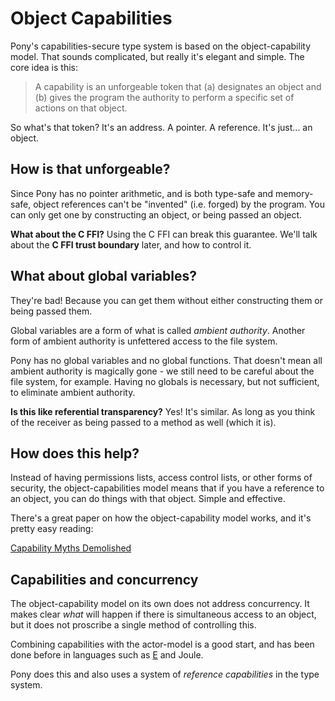# Object Capabilities

Pony's capabilities-secure type system is based on the object-capability model. 
That sounds complicated, but really it's elegant and simple. The core idea is 
this:

> A capability is an unforgeable token that (a) designates an object and (b) 
gives the program the authority to perform a specific set of actions on that 
object.

So what's that token? It's an address. A pointer. A reference. It's just... an 
object.

## How is that unforgeable?

Since Pony has no pointer arithmetic, and is both type-safe and memory-safe, 
object references can't be "invented" (i.e. forged) by the program. You can 
only get one by constructing an object, or being passed an object.

__What about the C FFI?__ Using the C FFI can break this guarantee. We'll talk 
about the __C FFI trust boundary__ later, and how to control it.

## What about global variables?

They're bad! Because you can get them without either constructing them or being 
passed them.

Global variables are a form of what is called _ambient authority_. Another form 
of ambient authority is unfettered access to the file system.

Pony has no global variables and no global functions. That doesn't mean all 
ambient authority is magically gone - we still need to be careful about the 
file system, for example. Having no globals is necessary, but not sufficient, 
to eliminate ambient authority.

__Is this like referential transparency?__ Yes! It's similar. As long as you 
think of the receiver as being passed to a method as well (which it is).

## How does this help?

Instead of having permissions lists, access control lists, or other forms of 
security, the object-capabilities model means that if you have a reference to 
an object, you can do things with that object. Simple and effective.

There's a great paper on how the object-capability model works, and it's pretty 
easy reading:

[Capability Myths Demolished](http://srl.cs.jhu.edu/pubs/SRL2003-02.pdf)

## Capabilities and concurrency

The object-capability model on its own does not address concurrency. It makes 
clear _what_ will happen if there is simultaneous access to an object, but it 
does not proscribe a single method of controlling this.

Combining capabilities with the actor-model is a good start, and has been done 
before in languages such as [E](http://erights.org/) and Joule.

Pony does this and also uses a system of _reference capabilities_ in the type 
system.
